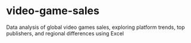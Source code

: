 # video-game-sales
Data analysis of global video games sales, exploring platform trends, top publishers, and regional differences using Excel
